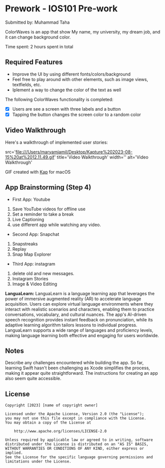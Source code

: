 # Prework - IOS101 Pre-work

Submitted by: Muhammad Taha

ColorWaves is an app that show My name, my university, my dream job, and it can change background color.

Time spent: 2 hours spent in total

## Required Features

- Improve the UI by using different fonts/colors/background
- Feel free to play around with other elements, such as image views, textfields, etc.
- Iplement a way to change the color of the text as well

The following ColorWaves functionality is completed:

- [x] Users are see a screen with three labels and a button
- [x] Tapping the button changes the screen color to a random color
 
## Video Walkthrough

Here's a walkthrough of implemented user stories:

 src='[file:///Users/maryamjamil/Desktop/Kapture%202023-08-15%20at%2012.11.49.gif](https://drive.google.com/file/d/1h2MXpmi-1BBy_UXIn9_nEAUx2_ReNn_T/view?usp=sharing.gif)' title='Video Walkthrough' width='' alt='Video Walkthrough'

<!-- Replace this with whatever GIF tool you used! -->
GIF created with [Kap](https://getkap.co/) for macOS
<!-- Recommended tools:
[Kap](https://getkap.co/) for macOS
[ScreenToGif](https://www.screentogif.com/) for Windows
[peek](https://github.com/phw/peek) for Linux. -->

## App Brainstorming (Step 4)

- First App: Youtube

1. Save YouTube videos for offline use
2. Set a reminder to take a break
3. Live Captioning
4. use different app while watching any video.

- Second App: Snapchat

1. Snapstreaks
2. Replay
3. Snap Map Explorer

- Third App: instagram

1. delete old and new messages.
2. Instagram Stories
3. Image & Video Editing 

**LanguaLearn:**
LanguaLearn is a language learning app that leverages the power of immersive augmented reality (AR) to accelerate language acquisition. Users can explore virtual language environments where they interact with realistic scenarios and characters, enabling them to practice conversations, vocabulary, and cultural nuances. The app's AI-driven speech recognition provides instant feedback on pronunciation, while its adaptive learning algorithm tailors lessons to individual progress. LanguaLearn supports a wide range of languages and proficiency levels, making language learning both effective and engaging for users worldwide.

## Notes

Describe any challenges encountered while building the app.
So far, learning Swift hasn't been challenging as Xcode simplifies the process, making it appear quite straightforward. The instructions for creating an app also seem quite accessible.

## License

    Copyright [2023] [name of copyright owner]

    Licensed under the Apache License, Version 2.0 (the "License");
    you may not use this file except in compliance with the License.
    You may obtain a copy of the License at

        http://www.apache.org/licenses/LICENSE-2.0

    Unless required by applicable law or agreed to in writing, software
    distributed under the License is distributed on an "AS IS" BASIS,
    WITHOUT WARRANTIES OR CONDITIONS OF ANY KIND, either express or implied.
    See the License for the specific language governing permissions and
    limitations under the License.
